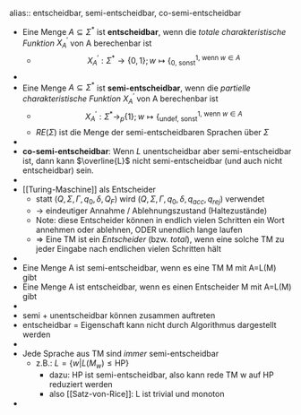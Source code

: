alias:: entscheidbar, semi-entscheidbar, co-semi-entscheidbar

- Eine Menge $A\subseteq\Sigma^{\ast}$ ist **entscheidbar**, wenn die *totale charakteristische Funktion* $X_{A}^{\prime}$ von A berechenbar ist
	- $$X_{A}^{\prime}:\Sigma^{\ast}\rightarrow\left\lbrace0,1\right\rbrace;w\mapsto\left\lbrace_{0\text{, sonst}}^{1\text{, wenn }w\in A}\right.$$
-
- Eine Menge $A\subseteq\Sigma^{\ast}$ ist **semi-entscheidbar**, wenn die *partielle charakteristische Funktion* $X_{A}^{\prime}$ von A berechenbar ist
	- $$X_{A}^{\prime}:\Sigma^{\ast}\rightarrow_{p}\left\lbrace1\right\rbrace;w\mapsto\left\lbrace_{\text{undef, sonst}}^{1\text{, wenn }w\in A}\right.$$
	- $RE\left(\Sigma\right)$ ist die Menge der semi-entscheidbaren Sprachen über $\Sigma$
-
- **co-semi-entscheidbar**: Wenn $L$ unentscheidbar aber semi-entscheidbar ist, dann kann $\overline{L}$ nicht semi-entscheidbar (und auch nicht entscheidbar) sein.
-
- [[Turing-Maschine]] als Entscheider
	- statt $\left(Q,\Sigma,\Gamma,q_0,\delta,Q_{F}\right)$ wird $\left(Q,\Sigma,\Gamma,q_0,\delta,q_{acc},q_{rej}\right)$ verwendet
	- -> eindeutiger Annahme / Ablehnungszustand (Haltezustände)
	- Note: diese Entscheider können in endlich vielen Schritten ein Wort annehmen oder ablehnen, ODER unendlich lange laufen
	- => Eine TM ist ein *Entscheider* (bzw. *total*), wenn eine solche TM zu jeder Eingabe nach endlichen vielen Schritten hält
-
- Eine Menge A ist semi-entscheidbar, wenn es eine TM M mit A=L(M) gibt
- Eine Menge A ist entscheidbar, wenn es einen Entscheider M mit A=L(M) gibt
-
- semi + unentscheidbar können zusammen auftreten
- entscheidbar = Eigenschaft kann nicht durch Algorithmus dargestellt werden
-
- Jede Sprache aus TM sind *immer* semi-entscheidbar
	- z.B.: $L=\left\lbrace w|L\left(M_{w}\right)\leq\text{HP}\right\rbrace$
		- dazu: HP ist semi-entscheidbar, also kann rede TM w auf HP reduziert werden
		- also [[Satz-von-Rice]]: L ist trivial und monoton
-